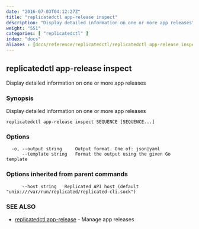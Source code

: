 ```yaml
---
date: "2016-07-03T04:12:27Z"
title: "replicatedctl app-release inspect"
description: "Display detailed information on one or more app releases"
weight: "551"
categories: [ "replicatedctl" ]
index: "docs"
aliases : [docs/reference/replicatedctl/replicatedctl_app-release_inspect]
---
```


## replicatedctl app-release inspect

Display detailed information on one or more app releases

### Synopsis


Display detailed information on one or more app releases

```
replicatedctl app-release inspect SEQUENCE [SEQUENCE...]
```

### Options

```
  -o, --output string     Output format. One of: json|yaml
      --template string   Format the output using the given Go template
```

### Options inherited from parent commands

```
      --host string   Replicated API host (default "unix:///var/run/replicated/replicated-cli.sock")
```

### SEE ALSO
* [replicatedctl app-release](/api/replicatedctl/replicatedctl_app-release/)	 - Manage app releases

